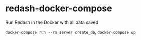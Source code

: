 # redash-docker-compose

Run Redash in the Docker with all data saved

`docker-compose run --rm server create_db`, `docker-compose up`
